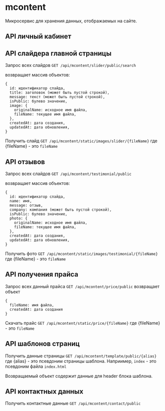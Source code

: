 # mcontent

Микросервис для хранения данных, отображаемых на сайте.

## API личный кабинет

## API слайдера главной страницы

Запрос всех слайдов
`GET /api/mcontent/slider/public/search`

возвращает массив объектов:
```
{
  id: идентификатор слайда,
  title: заголовок (может быть пустой строкой),
  message: текст (может быть пустой строкой),
  isPublic: булево значение,
  image: {
    originalName: исходное имя файла,
    fileName: текущее имя файла,
  },
  createdAt: дата создания,
  updatedAt: дата обновления,
}
```

Получить слайд
`GET /api/mcontent/static/images/slider/{fileName}`
где {fileName} - это `fileName`

## API отзывов

Запрос всех слайдов
`GET /api/mcontent/testimonial/public`

возвращает массив объектов:
```
{
  id: идентификатор слайда,
  name: имя,
  message: отзыв,
  company: компания (может быть пустой строкой),
  isPublic: булево значение,
  photo: {
    originalName: исходное имя файла,
    fileName: текущее имя файла,
  },
  createdAt: дата создания,
  updatedAt: дата обновления,
}
```

Получить фото
`GET /api/mcontent/static/images/testimonial/{fileName}`
где {fileName} - это `fileName`

## API получения прайса

Запрос всех данный прайса
`GET /api/mcontent/price/public`
возвращает объект
```
{
  fileName: имя файла,
  createdAt: дата создания
}
```

Скачать прайс
`GET /api/mcontent/static/price/{fileName}`
где {fileName} - это `fileName`


## API шаблонов страниц

Получить данные страницы
`GET /api/mcontent/template/public/{alias}`
где {alias} - это псевдоним страницы шаблона. Наприимер, `index` - это псевдоним файла `index.html`

Возвращаемый объект содержит данные для header блока шаблона.

## API контактных данных

Получить контактные данные
`GET /api/mcontent/contact/public`
